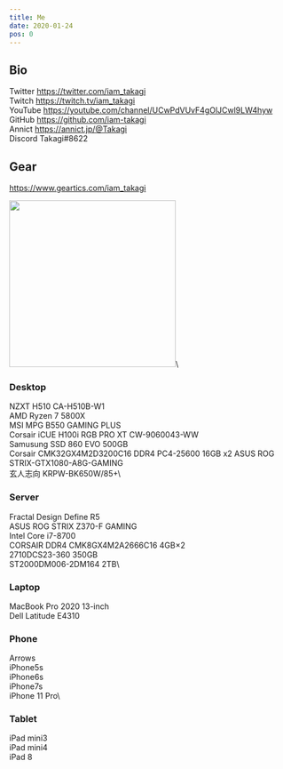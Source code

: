 ```yaml
---
title: Me
date: 2020-01-24
pos: 0
---
```


## Bio 

Twitter  https://twitter.com/iam_takagi \
Twitch   https://twitch.tv/iam_takagi \
YouTube  https://youtube.com/channel/UCwPdVUvF4gOlJCwl9LW4hyw \
GitHub   https://github.com/iam-takagi \
Annict   https://annict.jp/@Takagi \
Discord Takagi#8622

## Gear
https://www.geartics.com/iam_takagi

<img src="https://i.imgur.com/wV665pE.jpg" width="300">\

### Desktop
NZXT H510 CA-H510B-W1\
AMD Ryzen 7 5800X\
MSI MPG B550 GAMING PLUS\
Corsair iCUE H100i RGB PRO XT CW-9060043-WW\
Samusung SSD 860 EVO 500GB\
Corsair CMK32GX4M2D3200C16 DDR4 PC4-25600 16GB x2
ASUS ROG STRIX-GTX1080-A8G-GAMING\
玄人志向 KRPW-BK650W/85+\

### Server
Fractal Design Define R5\
ASUS ROG STRIX Z370-F GAMING\
Intel Core i7-8700\
CORSAIR DDR4 CMK8GX4M2A2666C16 4GB×2\
2710DCS23-360 350GB\
ST2000DM006-2DM164 2TB\

### Laptop
MacBook Pro 2020 13-inch\
Dell Latitude E4310

### Phone
Arrows\
iPhone5s\
iPhone6s\
iPhone7s\
iPhone 11 Pro\

### Tablet
iPad mini3\
iPad mini4\
iPad 8
